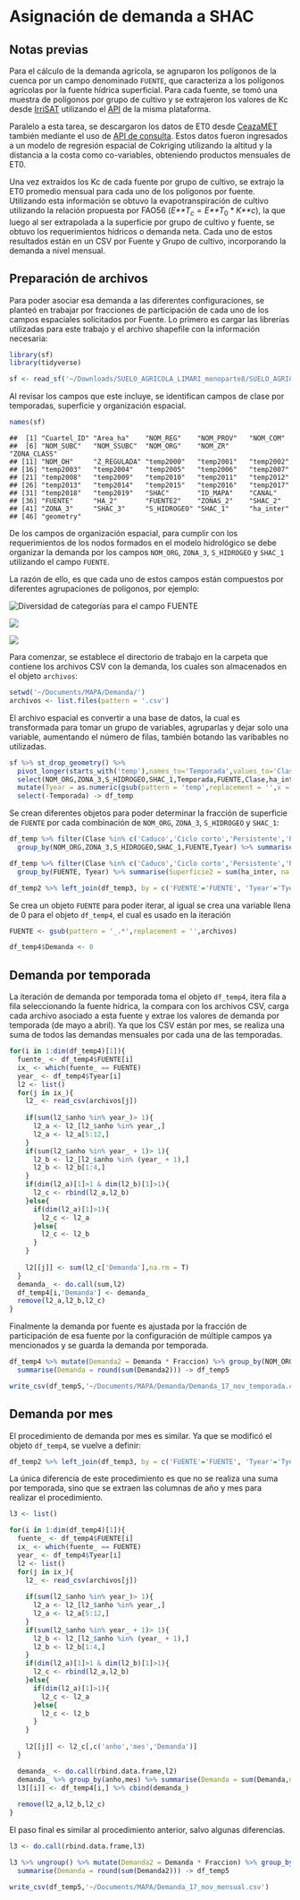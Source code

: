 Asignación de demanda a SHAC
================

## Notas previas

Para el cálculo de la demanda agrícola, se agruparon los polígonos de la
cuenca por un campo denominado `FUENTE`, que caracteriza a los polígonos
agrícolas por la fuente hídrica superficial. Para cada fuente, se tomó
una muestra de polígonos por grupo de cultivo y se extrajeron los
valores de Kc desde [IrriSAT](https://irrisat-cloud.appspot.com)
utilizando el [API](https://irrisat-cloud.appspot.com/api) de la misma
plataforma.

Paralelo a esta tarea, se descargaron los datos de ET0 desde
[CeazaMET](http://www.ceazamet.cl) también mediante el uso de [API de
consulta](http://www.ceazamet.cl/ws/pop_ws_doc.php). Estos datos fueron
ingresados a un modelo de regresión espacial de Cokriging utilizando la
altitud y la distancia a la costa como co-variables, obteniendo
productos mensuales de ET0.

Una vez extraídos los Kc de cada fuente por grupo de cultivo, se extrajo
la ET0 promedio mensual para cada uno de los polígonos por fuente.
Utilizando esta información se obtuvo la evapotranspiración de cultivo
utilizando la relación propuesta por FAO56
(*E**T*<sub>*c*</sub> = *E**T*<sub>0</sub> \* *K**c*), la que luego al
ser extrapolada a la superficie por grupo de cultivo y fuente, se obtuvo
los requerimientos hídricos o demanda neta. Cada uno de estos resultados
están en un CSV por Fuente y Grupo de cultivo, incorporando la demanda a
nivel mensual.

## Preparación de archivos

Para poder asociar esa demanda a las diferentes configuraciones, se
planteó en trabajar por fracciones de participación de cada uno de los
campos espaciales solicitados por Fuente. Lo primero es cargar las
librerías utilizadas para este trabajo y el archivo shapefile con la
información necesaria:

``` r
library(sf)
library(tidyverse)

sf <- read_sf('~/Downloads/SUELO_AGRICOLA_LIMARI_monoparte8/SUELO_AGRICOLA_LIMARI_monoparte8.shp')
```

Al revisar los campos que este incluye, se identifican campos de clase
por temporadas, superficie y organización espacial.

``` r
names(sf)
```

    ##  [1] "Cuartel_ID" "Area_ha"    "NOM_REG"    "NOM_PROV"   "NOM_COM"   
    ##  [6] "NOM_SUBC"   "NOM_SSUBC"  "NOM_ORG"    "NOM_ZR"     "ZONA_CLASS"
    ## [11] "NOM_OH"     "Z_REGULADA" "temp2000"   "temp2001"   "temp2002"  
    ## [16] "temp2003"   "temp2004"   "temp2005"   "temp2006"   "temp2007"  
    ## [21] "temp2008"   "temp2009"   "temp2010"   "temp2011"   "temp2012"  
    ## [26] "temp2013"   "temp2014"   "temp2015"   "temp2016"   "temp2017"  
    ## [31] "temp2018"   "temp2019"   "SHAC"       "ID_MAPA"    "CANAL"     
    ## [36] "FUENTE"     "HA_2"       "FUENTE2"    "ZONAS_2"    "SHAC_2"    
    ## [41] "ZONA_3"     "SHAC_3"     "S_HIDROGEO" "SHAC_1"     "ha_inter"  
    ## [46] "geometry"

De los campos de organización espacial, para cumplir con los
requerimientos de los nodos formados en el modelo hidrológico se debe
organizar la demanda por los campos `NOM_ORG`, `ZONA_3`, `S_HIDROGEO` y
`SHAC_1` utilizando el campo `FUENTE`.

La razón de ello, es que cada uno de estos campos están compuestos por
diferentes agrupaciones de polígonos, por ejemplo:

![Diversidad de categorías para el campo
`FUENTE`](Demanda_files/figure-gfm/unnamed-chunk-2-1.png)

![](Demanda_files/figure-gfm/unnamed-chunk-3-1.png)<!-- -->

![](Demanda_files/figure-gfm/unnamed-chunk-4-1.png)<!-- -->

Para comenzar, se establece el directorio de trabajo en la carpeta que
contiene los archivos CSV con la demanda, los cuales son almacenados en
el objeto `archivos`:

``` r
setwd('~/Documents/MAPA/Demanda/')
archivos <- list.files(pattern = '.csv')
```

El archivo espacial es convertir a una base de datos, la cual es
transformada para tomar un grupo de variables, agruparlas y dejar solo
una variable, aumentando el número de filas, también botando las
varibables no utilizadas.

``` r
sf %>% st_drop_geometry() %>%
  pivot_longer(starts_with('temp'),names_to='Temporada',values_to='Clase') %>% 
  select(NOM_ORG,ZONA_3,S_HIDROGEO,SHAC_1,Temporada,FUENTE,Clase,ha_inter) %>% 
  mutate(Tyear = as.numeric(gsub(pattern = 'temp',replacement = '',x = Temporada))) %>% 
  select(-Temporada) -> df_temp
```

Se crean diferentes objetos para poder determinar la fracción de
superficie de `FUENTE` por cada combinación de `NOM_ORG`, `ZONA_3`,
`S_HIDROGEO` y `SHAC_1`:

``` r
df_temp %>% filter(Clase %in% c('Caduco','Ciclo corto','Persistente','Pradera')) %>% 
  group_by(NOM_ORG,ZONA_3,S_HIDROGEO,SHAC_1,FUENTE,Tyear) %>% summarise(Superficie = sum(ha_inter, na.rm = T)) -> df_temp2

df_temp %>% filter(Clase %in% c('Caduco','Ciclo corto','Persistente','Pradera')) %>% 
  group_by(FUENTE, Tyear) %>% summarise(Superficie2 = sum(ha_inter, na.rm = T)) -> df_temp3

df_temp2 %>% left_join(df_temp3, by = c('FUENTE'='FUENTE', 'Tyear'='Tyear')) %>% mutate(Fraccion = Superficie/Superficie2) -> df_temp4
```

Se crea un objeto `FUENTE` para poder iterar, al igual se crea una
variable llena de 0 para el objeto `df_temp4`, el cual es usado en la
iteración

``` r
FUENTE <- gsub(pattern = '_.*',replacement = '',archivos)

df_temp4$Demanda <- 0
```

## Demanda por temporada

La iteración de demanda por temporada toma el objeto `df_temp4`, itera
fila a fila seleccionando la fuente hídrica, la compara con los archivos
CSV, carga cada archivo asociado a esta fuente y extrae los valores de
demanda por temporada (de mayo a abril). Ya que los CSV están por mes,
se realiza una suma de todos las demandas mensuales por cada una de las
temporadas.

``` r
for(i in 1:dim(df_temp4)[1]){
  fuente_ <- df_temp4$FUENTE[i]
  ix_ <- which(fuente_ == FUENTE)
  year_ <- df_temp4$Tyear[i]
  l2 <- list()
  for(j in ix_){
    l2_ <- read_csv(archivos[j])
    
    if(sum(l2_$anho %in% year_)> 1){
      l2_a <- l2_[l2_$anho %in% year_,]
      l2_a <- l2_a[5:12,]
    }
    if(sum(l2_$anho %in% year_ + 1)> 1){
      l2_b <- l2_[l2_$anho %in% (year_ + 1),]
      l2_b <- l2_b[1:4,]
    }
    if(dim(l2_a)[1]>1 & dim(l2_b)[1]>1){
      l2_c <- rbind(l2_a,l2_b)
    }else{
      if(dim(l2_a)[1]>1){
        l2_c <- l2_a
      }else{
        l2_c <- l2_b
      }
    }
    
    l2[[j]] <- sum(l2_c['Demanda'],na.rm = T)
  }
  demanda_ <- do.call(sum,l2)
  df_temp4[i,'Demanda'] <- demanda_
  remove(l2_a,l2_b,l2_c)
}
```

Finalmente la demanda por fuente es ajustada por la fracción de
participación de esa fuente por la configuración de múltiple campos ya
mencionados y se guarda la demanda por temporada.

``` r
df_temp4 %>% mutate(Demanda2 = Demanda * Fraccion) %>% group_by(NOM_ORG,ZONA_3,S_HIDROGEO,SHAC_1,Tyear) %>% 
  summarise(Demanda = round(sum(Demanda2))) -> df_temp5

write_csv(df_temp5,'~/Documents/MAPA/Demanda/Demanda_17_nov_temporada.csv')
```

## Demanda por mes

El procedimiento de demanda por mes es similar. Ya que se modificó el
objeto `df_temp4`, se vuelve a definir:

``` r
df_temp2 %>% left_join(df_temp3, by = c('FUENTE'='FUENTE', 'Tyear'='Tyear')) %>% mutate(Fraccion = Superficie/Superficie2) -> df_temp4
```

La única diferencia de este procedimiento es que no se realiza una suma
por temporada, sino que se extraen las columnas de año y mes para
realizar el procedimiento.

``` r
l3 <- list()

for(i in 1:dim(df_temp4)[1]){
  fuente_ <- df_temp4$FUENTE[i]
  ix_ <- which(fuente_ == FUENTE)
  year_ <- df_temp4$Tyear[i]
  l2 <- list()
  for(j in ix_){
    l2_ <- read_csv(archivos[j])
    
    if(sum(l2_$anho %in% year_)> 1){
      l2_a <- l2_[l2_$anho %in% year_,]
      l2_a <- l2_a[5:12,]
    }
    if(sum(l2_$anho %in% year_ + 1)> 1){
      l2_b <- l2_[l2_$anho %in% (year_ + 1),]
      l2_b <- l2_b[1:4,]
    }
    if(dim(l2_a)[1]>1 & dim(l2_b)[1]>1){
      l2_c <- rbind(l2_a,l2_b)
    }else{
      if(dim(l2_a)[1]>1){
        l2_c <- l2_a
      }else{
        l2_c <- l2_b
      }
    }
    
    l2[[j]] <- l2_c[,c('anho','mes','Demanda')]
  }

  demanda_ <- do.call(rbind.data.frame,l2)
  demanda_ %>% group_by(anho,mes) %>% summarise(Demanda = sum(Demanda,na.rm = T)) -> demanda_
  l3[[i]] <- df_temp4[i,] %>% cbind(demanda_)
  
  remove(l2_a,l2_b,l2_c)
}
```

El paso final es similar al procedimiento anterior, salvo algunas
diferencias.

``` r
l3 <- do.call(rbind.data.frame,l3)

l3 %>% ungroup() %>% mutate(Demanda2 = Demanda * Fraccion) %>% group_by(NOM_ORG,ZONA_3,S_HIDROGEO,SHAC_1,Tyear,anho,mes) %>% 
  summarise(Demanda = round(sum(Demanda2))) -> df_temp5

write_csv(df_temp5,'~/Documents/MAPA/Demanda_17_nov_mensual.csv')
```
